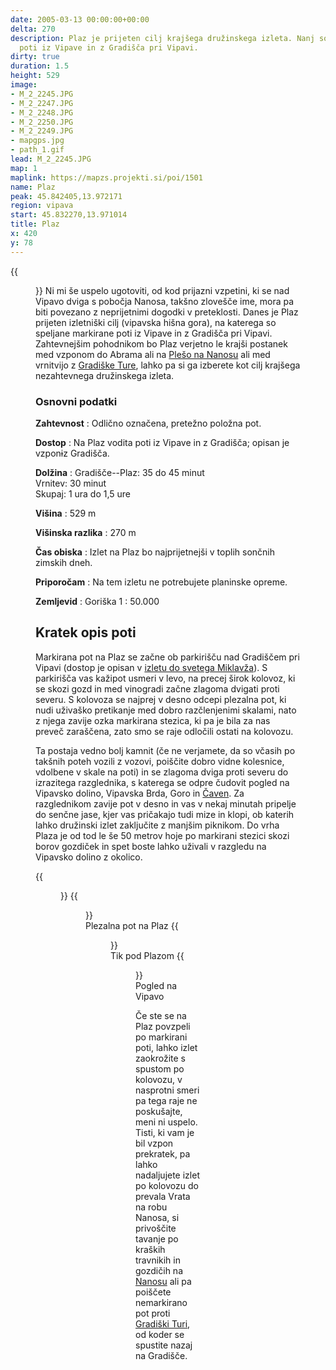 ```yaml
---
date: 2005-03-13 00:00:00+00:00
delta: 270
description: Plaz je prijeten cilj krajšega družinskega izleta. Nanj so speljane markirane
  poti iz Vipave in z Gradišča pri Vipavi.
dirty: true
duration: 1.5
height: 529
image:
- M_2_2245.JPG
- M_2_2247.JPG
- M_2_2248.JPG
- M_2_2250.JPG
- M_2_2249.JPG
- mapgps.jpg
- path_1.gif
lead: M_2_2245.JPG
map: 1
maplink: https://mapzs.projekti.si/poi/1501
name: Plaz
peak: 45.842405,13.972171
region: vipava
start: 45.832270,13.971014
title: Plaz
x: 420
y: 78
---
```

{{<figure src="M_2_2245.JPG">}} Ni mi še uspelo ugotoviti, od kod prijazni vzpetini, ki se nad Vipavo dviga s pobočja Nanosa, takšno zlovešče ime, mora pa biti povezano z neprijetnimi dogodki v preteklosti. Danes je Plaz prijeten izletniški cilj (vipavska hišna gora), na katerega so speljane markirane poti iz Vipave in z Gradišča pri Vipavi. Zahtevnejšim pohodnikom bo Plaz verjetno le krajši postanek med vzponom do Abrama ali na [Plešo na Nanosu](../nanos) ali med vrnitvijo z [Gradiške Ture](../gradiskatura), lahko pa si ga izberete kot cilj krajšega nezahtevnega družinskega izleta.

### Osnovni podatki

**Zahtevnost**
:   Odlično označena, pretežno položna pot.

**Dostop**
:   Na Plaz vodita poti iz Vipave in z Gradišča; opisan je vzpon~~i~~z Gradišča.

**Dolžina**
:   Gradišče--Plaz: 35 do 45 minut\
    Vrnitev: 30 minut\
    Skupaj: 1 ura do 1,5 ure

**Višina**
:   529 m

**Višinska razlika**
:   270 m

**Čas obiska**
:   Izlet na Plaz bo najprijetnejši v toplih sončnih zimskih dneh.

**Priporočam**
:   Na tem izletu ne potrebujete planinske opreme.

**Zemljevid**
:   Goriška 1 : 50.000

Kratek opis poti
----------------

Markirana pot na Plaz se začne ob parkirišču nad Gradiščem pri Vipavi (dostop je opisan v [izletu do svetega Miklavža](../svmiklavz_vipava)). S parkirišča vas kažipot usmeri v levo, na precej širok kolovoz, ki se skozi gozd in med vinogradi začne zlagoma dvigati proti severu. S kolovoza se najprej v desno odcepi plezalna pot, ki nudi uživaško pretikanje med dobro razčlenjenimi skalami, nato z njega zavije ozka markirana stezica, ki pa je bila za nas preveč zaraščena, zato smo se raje odločili ostati na kolovozu.

Ta postaja vedno bolj kamnit (če ne verjamete, da so včasih po takšnih poteh vozili z vozovi, poiščite dobro vidne kolesnice, vdolbene v skale na poti) in se zlagoma dviga proti severu do izrazitega razglednika, s katerega se odpre čudovit pogled na Vipavsko dolino, Vipavska Brda, Goro in [Čaven](../caven). Za razglednikom zavije pot v desno in vas v nekaj minutah pripelje do senčne jase, kjer vas pričakajo tudi mize in klopi, ob katerih lahko družinski izlet zaključite z manjšim piknikom. Do vrha Plaza je od tod le še 50 metrov hoje po markirani stezici skozi borov gozdiček in spet boste lahko uživali v razgledu na Vipavsko dolino z okolico.

{{<figure src="M_2_2247.JPG" caption="Začetek poti">}} {{<figure src="M_2_2248.JPG">}}\
Plezalna pot na Plaz {{<figure src="M_2_2250.JPG">}}\
Tik pod Plazom {{<figure src="M_2_2249.JPG">}}\
Pogled na Vipavo

Če ste se na Plaz povzpeli po markirani poti, lahko izlet zaokrožite s spustom po kolovozu, v nasprotni smeri pa tega raje ne poskušajte, meni ni uspelo. Tisti, ki vam je bil vzpon prekratek, pa lahko nadaljujete izlet po kolovozu do prevala Vrata na robu Nanosa, si privoščite tavanje po kraških travnikih in gozdičih na [Nanosu](../nanos) ali pa poiščete nemarkirano pot proti [Gradiški Turi](../gradiskatura), od koder se spustite nazaj na Gradišče.
